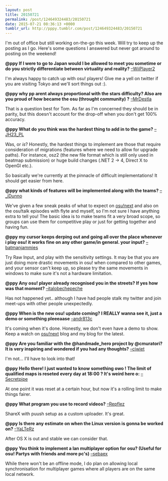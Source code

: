 ```yaml
---
layout: post
title: 20150721
permalink: /post/124649324483/20150721
date: 2015-07-21 08:36:13 +0000
tumblr_url: http://pppy.tumblr.com/post/124649324483/20150721
---
```

I'm out of office but still working on-the-go this week. Will try to keep up the posting as I go. Here's some questions I answered but never got around to posting on the weekend!

**@ppy If I were to go to Japan would I be allowed to meet you sometime or do you strictly differentiate between virtuality and reality?** [–WiiPlayer2](http://twitter.com/WiiPlayer2/statuses/619412651542773760)

I'm always happy to catch up with osu! players! Give me a yell on twitter if you are visiting Tokyo and we'll sort things out :).

**@ppy why pp arent always proportional with the stars difficulty? Also are you proud of how became the osu (throught community) ?** [–MrDestla](http://twitter.com/MrDestla/statuses/619426466774822912)

That is a question best for Tom. As far as I'm concerned they should be in parity, but this doesn't account for the drop-off when you don't get 100% accuracy.

**@ppy What do you think was the hardest thing to add in to the game?** [–JH23_PL](http://twitter.com/JH23_PL/statuses/619428110946148353)

Was, or *is*? Honestly, the hardest things to implement are those that require consideration of migrations (features where we need to allow for upgrade paths). For instance, osz2 (the new file format which is still only used in beatmap submission) or huge build changes (.NET 2 -> 4, Direct X to OpenGl etc.).

So basically we're currently at the pinnacle of difficult implementations! It should get easier from here.

**@ppy what kinds of features will be implemented along with the teams?** [–_iDunno](http://twitter.com/_iDunno/statuses/619436592399314945)

We've given a few sneak peaks of what to expect on [osu!next](http://next.ppy.sh) and also on the osu!talk episodes with flyte and myself, so I'm not sure I have anything extra to tell you! The basic idea is to make teams fit a very broad scope, so groups can use them for competitive play or just for getting together and having fun.

**@ppy my cursor keeps derping out and going all over the place whenever i play osu! it works fine on any other game/in general. your input?** [–batmanjammies](http://twitter.com/batmanjammies/statuses/619473342475673600)

Try Raw Input, and play with the sensitivity settings. It may be that you are just doing more drastic movements in osu! when compared to other games, and your sensor can't keep up, so please try the same movements in windows to make sure it's not a hardware limitation.

**@ppy Any osu! player already recognised you in the streets? If yes how was that moment?** [–italobechepeche](http://twitter.com/italobechepeche/statuses/619476428728475648)

Has not happened yet.. although I have had people stalk my twitter and join meet-ups with other people unexpectedly.

**@ppy When is the new osu! update coming? I REALLY wanna see it, just a demo or something pleeeaase** [–andr813c](http://twitter.com/andr813c/statuses/619525991791202304)

It's coming when it's done. Honestly, we don't even have a demo to show. Keep a watch on [osu!next](http://next.ppy.sh) blog and my blog for the latest.

**@ppy Are you familiar with the @handmade_hero project by @cmuratori? It is very inspiring and wondered if you had any thoughts?** [–cjwiet](http://twitter.com/cjwiet/statuses/619534180536467456)

I'm not... I'll have to look into that!

**@ppy Hello there! I just wanted to know something owo ! The limit of qualified maps is reseted every day at 18:00 ? It's weird here o:** [–Secretpipe](http://twitter.com/Secretpipe/statuses/619581171635257345)

At one point it was reset at a certain hour, but now it's a rolling limit to make things fairer.

**@ppy What program you use to record videos?** [–Repflez](http://twitter.com/Repflez/statuses/619587300356304896)

ShareX with puush setup as a custom uploader. It's great.

**@ppy Is there any estimate on when the Linux version is gonna be worked on?** [–YaLTeRz](http://twitter.com/YaLTeRz/statuses/619590415407271936)

After OS X is out and stable we can consider that.

**@ppy You think to implement a lan multiplayer option for osu? (Useful for osu! Partys with friends and more pc's)** [–sebaex](http://twitter.com/sebaex/statuses/619626457262891008)

While there won't be an offline mode, I do plan on allowing local synchronisation for multiplayer games where all players are on the same local network.